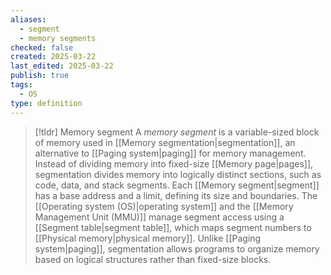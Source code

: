 ```yaml
---
aliases:
  - segment
  - memory segments
checked: false
created: 2025-03-22
last_edited: 2025-03-22
publish: true
tags:
  - OS
type: definition
---
```

>[!tldr] Memory segment
>A _memory segment_ is a variable-sized block of memory used in [[Memory segmentation|segmentation]], an alternative to [[Paging system|paging]] for memory management. Instead of dividing memory into fixed-size [[Memory page|pages]], segmentation divides memory into logically distinct sections, such as code, data, and stack segments. Each [[Memory segment|segment]] has a base address and a limit, defining its size and boundaries. The [[Operating system (OS)|operating system]] and the [[Memory Management Unit (MMU)]] manage segment access using a [[Segment table|segment table]], which maps segment numbers to [[Physical memory|physical memory]]. Unlike [[Paging system|paging]], segmentation allows programs to organize memory based on logical structures rather than fixed-size blocks.
